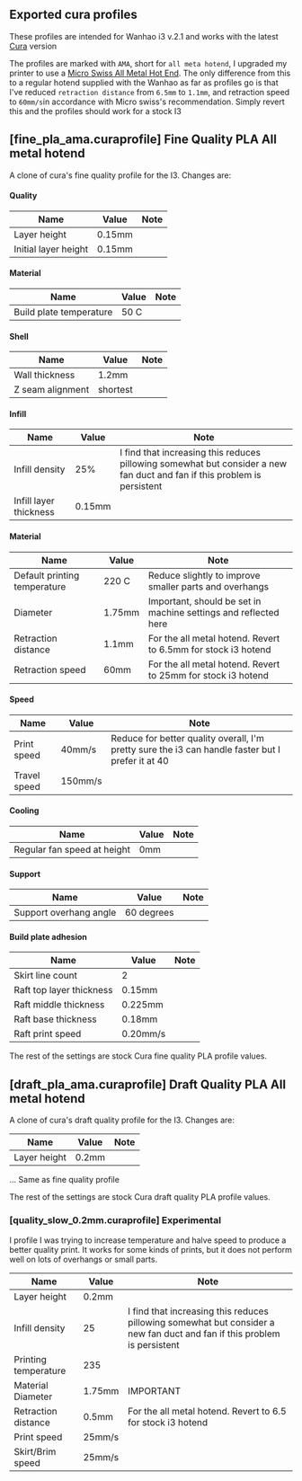 ## Exported cura profiles

These profiles are intended for Wanhao i3 v.2.1 and works with the latest
[Cura](https://ultimaker.com/en/products/ultimaker-cura-software) version

The profiles are marked with `AMA`, short for `all meta hotend`, I upgraded my printer to use 
a [Micro Swiss All Metal Hot End](https://store.micro-swiss.com/pages/micro-swiss-all-metal-hotend).
The only difference from this to a regular hotend supplied with the Wanhao as
far as profiles go is that I've reduced `retraction distance` from `6.5mm` to
`1.1mm`, and retraction speed to `60mm/s`in accordance with Micro swiss's recommendation. Simply revert this and
the profiles should work for a stock I3

## [fine_pla_ama.curaprofile] Fine Quality PLA All metal hotend

A clone of cura's fine quality profile for the I3. Changes are:

#### Quality
Name                   | Value    | Note
-----------------------|----------|--------
Layer height           | 0.15mm   |
Initial layer height   | 0.15mm   |

#### Material
Name                   | Value    | Note
-----------------------|----------|--------
Build plate temperature| 50 C     | 

#### Shell
Name                   | Value    | Note
-----------------------|----------|--------
Wall thickness         | 1.2mm    | 
Z seam alignment       | shortest | 

#### Infill
Name                   | Value    | Note
-----------------------|----------|--------
Infill density         | 25%      | I find that increasing this reduces pillowing somewhat but consider a new fan duct and fan if this problem is persistent
Infill layer thickness | 0.15mm   |

#### Material
Name                         | Value    | Note
-----------------------------|----------|--------
Default printing temperature | 220 C    | Reduce slightly to improve smaller parts and overhangs 
Diameter                     | 1.75mm   | Important, should be set in machine settings and reflected here
Retraction distance          | 1.1mm    | For the all metal hotend. Revert to 6.5mm for stock i3 hotend
Retraction speed             | 60mm     | For the all metal hotend. Revert to 25mm for stock i3 hotend

#### Speed
Name                         | Value      | Note
-----------------------------|------------|--------
Print speed                  | 40mm/s     | Reduce for better quality overall, I'm pretty sure the i3 can handle faster but I prefer it at 40
Travel speed                 | 150mm/s    | 

#### Cooling
Name                         | Value      | Note
-----------------------------|------------|--------
Regular fan speed at height  | 0mm        | 

#### Support
Name                   | Value      | Note
-----------------------|------------|--------
Support overhang angle | 60 degrees |

#### Build plate adhesion
Name                     | Value      | Note
-------------------------|------------|--------
Skirt line count         | 2          |
Raft top layer thickness | 0.15mm     |
Raft middle thickness    | 0.225mm    |
Raft base thickness      | 0.18mm     |
Raft print speed         | 0.20mm/s   |

The rest of the settings are stock Cura fine quality PLA profile values.

## [draft_pla_ama.curaprofile] Draft Quality PLA All metal hotend

A clone of cura's draft quality profile for the I3. Changes are:

Name                  | Value    | Note
----------------------|----------|--------
Layer height          | 0.2mm    |
...  Same as fine quality profile 

The rest of the settings are stock Cura draft quality PLA profile values.

### [quality_slow_0.2mm.curaprofile] Experimental 

I profile I was trying to increase temperature and halve speed to produce a
better quality print. It works for some kinds of prints, but it does not
perform well on lots of overhangs or small parts.

Name                  | Value    | Note
----------------------|----------|--------
Layer height          | 0.2mm    |
Infill density        | 25       | I find that increasing this reduces pillowing somewhat but consider a new fan duct and fan if this problem is persistent
Printing temperature  | 235      | 
Material Diameter     | 1.75mm   | IMPORTANT
Retraction distance   | 0.5mm    | For the all metal hotend. Revert to 6.5 for stock i3 hotend
Print speed           | 25mm/s   | 
Skirt/Brim speed      | 25mm/s   | 
